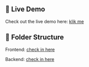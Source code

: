 ## 🌟 Live Demo

Check out the live demo here:
[klik me](frontend/public/demo-tob.mp4)

## 📂 Folder Structure

Frontend: [check in here](frontend/src)

Backend: [check in here](backend/src)

